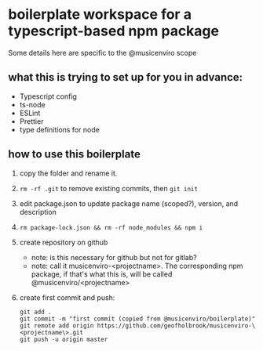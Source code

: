 # boilerplate workspace for a typescript-based npm package

Some details here are specific to the @musicenviro scope

## what this is trying to set up for you in advance:

-   Typescript config
-   ts-node
-   ESLint
-   Prettier
-   type definitions for node

## how to use this boilerplate

1. copy the folder and rename it.

2. `rm -rf .git` to remove existing commits, then `git init`

3. edit package.json to update package name (scoped?), version, and description

4. `rm package-lock.json && rm -rf node_modules && npm i`

5. create repository on github

    - note: is this necessary for github but not for gitlab?
    - note: call it musicenviro-\<projectname\>. The corresponding npm package, if that's what this is,
      will be called @musicenviro/\<projectname\>

6. create first commit and push:
    ```
    git add .
    git commit -m "first commit (copied from @musicenviro/boilerplate)"
    git remote add origin https://github.com/geofholbrook/musicenviro-\<projectname\>.git
    git push -u origin master
    ```
